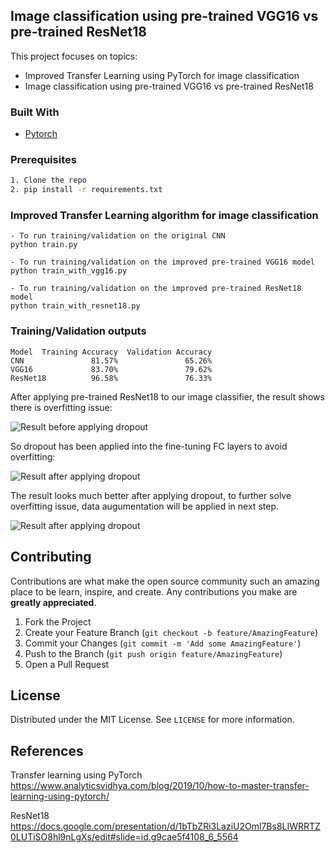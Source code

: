 
<!-- PROJECT LOGO
<br />
<p align="center">
  <a href="https://github.com/othneildrew/Best-README-Template">
    <img src="images/logo.png" alt="Logo" width="80" height="80">
  </a>

  <h3 align="center">Best-README-Template</h3>

  <p align="center">
    An awesome README template to jumpstart your projects!
    <br />
    <a href="https://github.com/othneildrew/Best-README-Template"><strong>Explore the docs »</strong></a>
    <br />
    <br />
    <a href="https://github.com/othneildrew/Best-README-Template">View Demo</a>
    ·
    <a href="https://github.com/othneildrew/Best-README-Template/issues">Report Bug</a>
    ·
    <a href="https://github.com/othneildrew/Best-README-Template/issues">Request Feature</a>
  </p>
</p>
-->


<!-- TABLE OF CONTENTS 
## Table of Contents

* [About the Project](#about-the-project)
  * [Built With](#built-with)
* [Getting Started](#getting-started)
  * [Prerequisites](#prerequisites)
  * [Installation](#installation)
* [Usage](#usage)
* [Roadmap](#roadmap)
* [Contributing](#contributing)
* [License](#license)
* [Contact](#contact)
* [Acknowledgements](#acknowledgements)
-->


<!-- ABOUT THE PROJECT -->
## Image classification using pre-trained VGG16 vs pre-trained ResNet18

This project focuses on topics:
* Improved Transfer Learning using PyTorch for image classification
* Image classification using pre-trained VGG16 vs pre-trained ResNet18

### Built With
* [Pytorch](https://github.com/pytorch)

### Prerequisites
```sh
1. Clone the repo
2. pip install -r requirements.txt
```

### Improved Transfer Learning algorithm for image classification

```
- To run training/validation on the original CNN
python train.py

- To run training/validation on the improved pre-trained VGG16 model
python train_with_vgg16.py

- To run training/validation on the improved pre-trained ResNet18 model
python train_with_resnet18.py
```
### Training/Validation outputs

```
Model  Training Accuracy  Validation Accuracy
CNN               81.57%               65.26%
VGG16             83.70%               79.62%
ResNet18          96.58%               76.33%
```
After applying pre-trained ResNet18 to our image classifier, the result shows there is overfitting issue:

![Result before applying dropout](https://github.com/kuangzijian/UAlberta-Multimedia-Master-Program-MM811-2020-Assignment-3/blob/main/images/before.png)

So dropout has been applied into the fine-tuning FC layers to avoid overfitting:

![Result after applying dropout](https://github.com/kuangzijian/UAlberta-Multimedia-Master-Program-MM811-2020-Assignment-3/blob/main/images/dropout.png)

The result looks much better after applying dropout, to further solve overfitting issue, data augumentation will be applied in next step.

![Result after applying dropout](https://github.com/kuangzijian/UAlberta-Multimedia-Master-Program-MM811-2020-Assignment-3/blob/main/images/after.png)
<!-- CONTRIBUTING -->
## Contributing

Contributions are what make the open source community such an amazing place to be learn, inspire, and create. Any contributions you make are **greatly appreciated**.

1. Fork the Project
2. Create your Feature Branch (`git checkout -b feature/AmazingFeature`)
3. Commit your Changes (`git commit -m 'Add some AmazingFeature'`)
4. Push to the Branch (`git push origin feature/AmazingFeature`)
5. Open a Pull Request



<!-- LICENSE -->
## License

Distributed under the MIT License. See `LICENSE` for more information.

## References
Transfer learning using PyTorch https://www.analyticsvidhya.com/blog/2019/10/how-to-master-transfer-learning-using-pytorch/

ResNet18 https://docs.google.com/presentation/d/1bTbZRi3LaziU2Oml7Bs8LIWRRTZ0LUTiSO8hl9nLgXs/edit#slide=id.g9cae5f4108_6_5564


